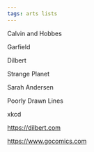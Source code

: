 ```yaml
---
tags: arts lists
---
```


 
Calvin and Hobbes

Garfield 

Dilbert

Strange Planet 

Sarah Andersen 

Poorly Drawn Lines

xkcd 


<https://dilbert.com>

<https://www.gocomics.com>